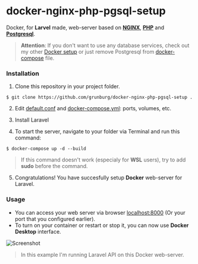 # docker-nginx-php-pgsql-setup
Docker, for **Larvel** made, web-server based on **[NGINX](https://hub.docker.com/_/nginx)**, **[PHP](https://hub.docker.com/_/php)** and **[Postgresql](https://hub.docker.com/_/postgres)**.

> **Attention**: If you don't want to use any database services, check out my other [Docker setup](https://hub.docker.com/_/php) or just remove Postgresql from [docker-compose](https://github.com/grunburg/docker-nginx-php-pgsql-setup/blob/master/docker-compose.yml) file.

### Installation

1. Clone this repository in your project folder.
```
$ git clone https://github.com/grunburg/docker-nginx-php-pgsql-setup .
```
2. Edit [default.conf](https://github.com/grunburg/docker-nginx-php-pgsql-setup/blob/master/default.conf) and [docker-compose.yml](https://github.com/grunburg/docker-nginx-php-pgsql-setup/blob/master/docker-compose.yml): ports, volumes, etc.

3. Install Laravel

4. To start the server, navigate to your folder via Terminal and run this command:
```
$ docker-compose up -d --build
```

> If this command doesn't work (especialy for **WSL** users), try to add **sudo** before the command.

5. Congratulations! You have succesfully setup **Docker** web-server for Laravel.

### Usage
* You can access your web server via browser [localhost:8000](http:localhost:8000) (Or your port that you configured earlier).
* To turn on your container or restart or stop it, you can now use **Docker Desktop** interface.

![Screenshot](https://i.ibb.co/3cW0d6r/image.png)

>In this example I'm running Laravel API on this Docker web-server.
